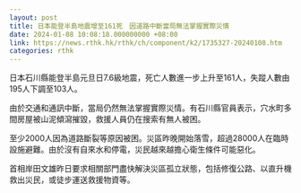 ```yaml
---
layout: post
title: 日本能登半島地震增至161死　因道路中斷當局無法掌握實際災情
date: 2024-01-08 10:08:18.000000000 +08:00
link: https://news.rthk.hk/rthk/ch/component/k2/1735327-20240108.htm
categories: rthk
---
```


日本石川縣能登半島元旦日7.6級地震，死亡人數進一步上升至161人，失蹤人數由195人下調至103人。

由於交通和通訊中斷，當局仍然無法掌握實際災情。有石川縣官員表示，穴水町多間房屋被山泥傾瀉摧毀，救援人員仍在搜索有無人被困。

至少2000人因為道路斷裂等原因被困。災區昨晚開始落雪，超過28000人在臨時設施避難。由於沒有自來水和停電，災民越來越擔心衛生條件可能惡化。

首相岸田文雄昨日要求相關部門盡快解決災區孤立狀態，包括修復公路、以直升機救出災民，或徒步運送救援物資等。

